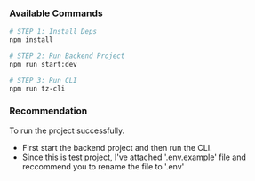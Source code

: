 ### Available Commands

```bash
# STEP 1: Install Deps
npm install

# STEP 2: Run Backend Project
npm run start:dev

# STEP 3: Run CLI
npm run tz-cli
```

### Recommendation

To run the project successfully.

- First start the backend project and then run the CLI.
- Since this is test project, I've attached '.env.example' file and reccommend you to rename the file to '.env'
